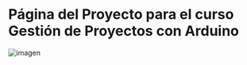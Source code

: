 # Página del Proyecto para el curso Gestión de Proyectos con Arduino

![imagen](proyecto-curso-arduino/montaje.jpg)
